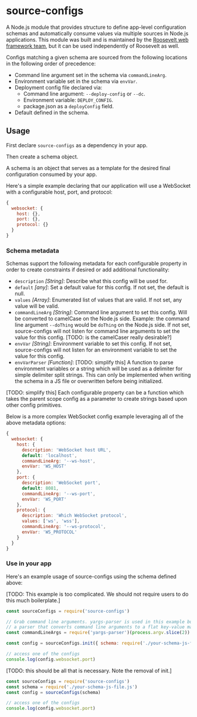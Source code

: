 # source-configs
A Node.js module that provides structure to define app-level configuration schemas and automatically consume values via multiple sources in Node.js applications. This module was built and is maintained by the [Roosevelt web framework team](https://github.com/rooseveltframework/roosevelt), but it can be used independently of Roosevelt as well. 

Configs matching a given schema are sourced from the following locations in the following order of precedence:

- Command line argument set in the schema via `commandLineArg`.
- Environment variable set in the schema via `envVar`.
- Deployment config file declared via:
  - Command line argument: `--deploy-config` or `--dc`.
  - Environment variable: `DEPLOY_CONFIG`.
  - package.json as a `deployConfig` field.
- Default defined in the schema.

## Usage

First declare `source-configs` as a dependency in your app.

Then create a schema object.

A schema is an object that serves as a template for the desired final configuration consumed by your app.

Here's a simple example declaring that our application will use a WebSocket with a configurable host, port, and protocol: 

```js
{
  websocket: {
    host: {},
    port: {},
    protocol: {}
  }
}
```

### Schema metadata

Schemas support the following metadata for each configurable property in order to create constraints if desired or add additional functionality:

- `description` *[String]*: Describe what this config will be used for.
- `default` *[any]*: Set a default value for this config. If not set, the default is null.
- `values` *[Array]*: Enumerated list of values that are valid. If not set, any value will be valid.
- `commandLineArg` *[String]*: Command line argument to set this config. Will be converted to camelCase on the Node.js side. Example: the command line argument `--doThing` would be `doThing` on the Node.js side. If not set, source-configs will not listen for command line arguments to set the value for this config. [TODO: is the camelCaser really desirable?]
- `envVar` *[String]*: Environment variable to set this config. If not set, source-configs will not listen for an environment variable to set the value for this config.
- `envVarParser` *[Function]*: [TODO: simplify this] A function to parse environment variables or a string which will be used as a delimiter for simple delimiter split strings. This can only be implemented when writing the schema in a JS file or overwritten before being initialized.

[TODO: simplify this] Each configurable property can be a function which takes the parent scope config as a parameter to create strings based upon other config primitives.

Below is a more complex WebSocket config example leveraging all of the above metadata options:

```js
{
  websocket: {
    host: {
      description: 'WebSocket host URL',
      default: 'localhost',
      commandLineArg: '--ws-host',
      envVar: 'WS_HOST'
    },
    port: {
      description: 'WebSocket port',
      default: 8081,
      commandLineArg: '--ws-port',
      envVar: 'WS_PORT'
    },
    protocol: {
      description: 'Which WebSocket protocol',
      values: ['ws', 'wss'],
      commandLineArg: '--ws-protocol',
      envVar: 'WS_PROTOCOL'
    }
  }
}
```

### Use in your app

Here's an example usage of source-configs using the schema defined above:

[TODO: This example is too complicated. We should not require users to do this much boilerplate.]

```js
const sourceConfigs = require('source-configs')

// Grab command line arguments. yargs-parser is used in this example but the minimum requirement is
// a parser that converts command line arguments to a flat key-value map where the keys are camelCased
const commandLineArgs = require('yargs-parser')(process.argv.slice(2))

const config = sourceConfigs.init({ schema: require('./your-schema-js-file.js'), commandLineArguments: commandLineArgs })

// access one of the configs
console.log(config.websocket.port)
```

[TODO: this should be all that is necessary. Note the removal of init.]

```javascript
const sourceConfigs = require('source-configs')
const schema = require('./your-schema-js-file.js')
const config = sourceConfigs(schema)

// access one of the configs
console.log(config.websocket.port)
```

